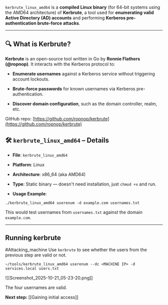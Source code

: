 `kerbrute_linux_amd64` is a **compiled Linux binary** (for 64-bit systems using the AMD64 architecture) of **Kerbrute**, a tool used for **enumerating valid Active Directory (AD) accounts** and performing **Kerberos pre-authentication brute-force attacks**.

---

## 🔍 What is Kerbrute?

**Kerbrute** is an open-source tool written in Go by **Ronnie Flathers (@ropnop)**. It interacts with the Kerberos protocol to:

- **Enumerate usernames** against a Kerberos service without triggering account lockouts.
    
- **Brute-force passwords** for known usernames via Kerberos pre-authentication.
    
- **Discover domain configuration**, such as the domain controller, realm, etc.
    

GitHub repo: [https://github.com/ropnop/kerbrute](https://github.com/ropnop/kerbrute)

## 🛠️ `kerbrute_linux_amd64` – Details

- **File**: `kerbrute_linux_amd64`
    
- **Platform**: Linux
    
- **Architecture**: x86_64 (aka AMD64)
    
- **Type**: Static binary — doesn't need installation, just `chmod +x` and run.
    
- **Usage Example**:

```
./kerbrute_linux_amd64 userenum -d example.com usernames.txt
```

This would test usernames from `usernames.txt` against the domain `example.com`.


---

## Running kerbrute

#Attacking_machine 
Use `kerbrute` to see whether the users from the previous step are valid or not. 


```
~/tools/kerbrute_linux_amd64 userenum --dc <MACHINE IP> -d services.local users.txt
```

![[Screenshot_2025-10-21_05-23-20.png]]

The four usernames are valid.

**Next step:** [[Gaining initial access]]

